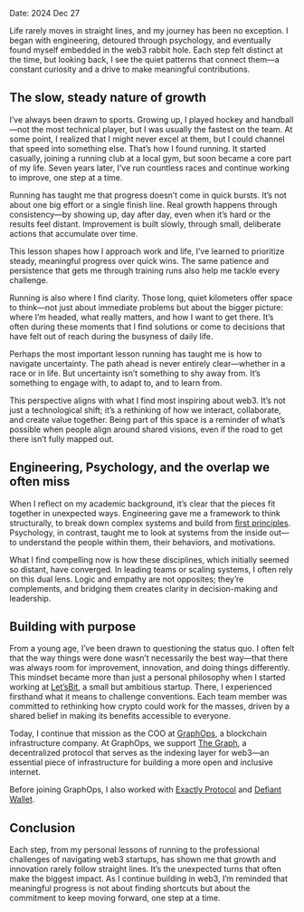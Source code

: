 Date: 2024 Dec 27

Life rarely moves in straight lines, and my journey has been no exception. I began with engineering, detoured through psychology, and eventually found myself embedded in the web3 rabbit hole. Each step felt distinct at the time, but looking back, I see the quiet patterns that connect them—a constant curiosity and a drive to make meaningful contributions.

## The slow, steady nature of growth

I’ve always been drawn to sports. Growing up, I played hockey and handball—not the most technical player, but I was usually the fastest on the team. At some point, I realized that I might never excel at them, but I could channel that speed into something else. That’s how I found running. It started casually, joining a running club at a local gym, but soon became a core part of my life. Seven years later, I’ve run countless races and continue working to improve, one step at a time.

Running has taught me that progress doesn’t come in quick bursts. It’s not about one big effort or a single finish line. Real growth happens through consistency—by showing up, day after day, even when it’s hard or the results feel distant. Improvement is built slowly, through small, deliberate actions that accumulate over time.

This lesson shapes how I approach work and life, I’ve learned to prioritize steady, meaningful progress over quick wins. The same patience and persistence that gets me through training runs also help me tackle every challenge.

Running is also where I find clarity. Those long, quiet kilometers offer space to think—not just about immediate problems but about the bigger picture: where I’m headed, what really matters, and how I want to get there. It’s often during these moments that I find solutions or come to decisions that have felt out of reach during the busyness of daily life.

Perhaps the most important lesson running has taught me is how to navigate uncertainty. The path ahead is never entirely clear—whether in a race or in life. But uncertainty isn’t something to shy away from. It’s something to engage with, to adapt to, and to learn from.

This perspective aligns with what I find most inspiring about web3. It’s not just a technological shift; it’s a rethinking of how we interact, collaborate, and create value together. Being part of this space is a reminder of what’s possible when people align around shared visions, even if the road to get there isn’t fully mapped out.

## Engineering, Psychology, and the overlap we often miss

When I reflect on my academic background, it’s clear that the pieces fit together in unexpected ways. Engineering gave me a framework to think structurally, to break down complex systems and build from [first principles](https://en.wikipedia.org/wiki/First_principle). Psychology, in contrast, taught me to look at systems from the inside out—to understand the people within them, their behaviors, and motivations.

What I find compelling now is how these disciplines, which initially seemed so distant, have converged. In leading teams or scaling systems, I often rely on this dual lens. Logic and empathy are not opposites; they’re complements, and bridging them creates clarity in decision-making and leadership.

## Building with purpose

From a young age, I’ve been drawn to questioning the status quo. I often felt that the way things were done wasn’t necessarily the best way—that there was always room for improvement, innovation, and doing things differently. This mindset became more than just a personal philosophy when I started working at [Let’sBit](https://letsbit.io), a small but ambitious startup. There, I experienced firsthand what it means to challenge conventions. Each team member was committed to rethinking how crypto could work for the masses, driven by a shared belief in making its benefits accessible to everyone.

Today, I continue that mission as the COO at [GraphOps](https://graphops.xyz), a blockchain infrastructure company. At GraphOps, we support [The Graph](https://thegraph.com), a decentralized protocol that serves as the indexing layer for web3—an essential piece of infrastructure for building a more open and inclusive internet.

Before joining GraphOps, I also worked with [Exactly Protocol](https://exact.ly) and [Defiant Wallet](https://defiantapp.tech/en).

## Conclusion
Each step, from my personal lessons of running to the professional challenges of navigating web3 startups, has shown me that growth and innovation rarely follow straight lines. It’s the unexpected turns that often make the biggest impact. As I continue building in web3, I’m reminded that meaningful progress is not about finding shortcuts but about the commitment to keep moving forward, one step at a time.